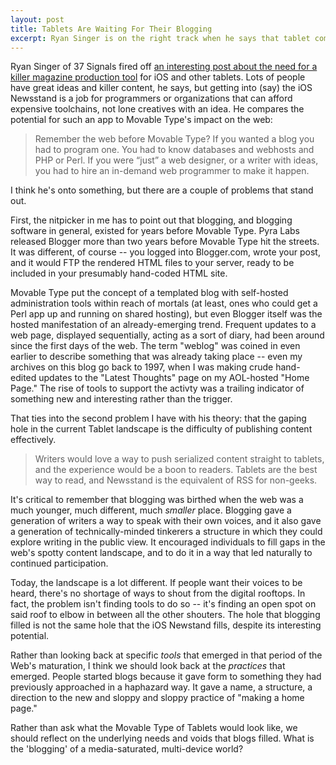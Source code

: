 ```yaml
---
layout: post
title: Tablets Are Waiting For Their Blogging
excerpt: Ryan Singer is on the right track when he says that tablet computing needs its Movable Type, but he needs to think back farther…
---
```

Ryan Singer of 37 Signals fired off [an interesting post about the need for a killer magazine production tool](http://37signals.com/svn/posts/3334-tablets-are-waiting-for-their-movable-type
) for iOS and other tablets. Lots of people have great ideas and killer content, he says, but getting into (say) the iOS Newsstand is a job for programmers or organizations that can afford expensive toolchains, not lone creatives with an idea. He compares the potential for such an app to Movable Type's impact on the web:

> Remember the web before Movable Type? If you wanted a blog you had to program one. You had to know databases and webhosts and PHP or Perl. If you were “just” a web designer, or a writer with ideas, you had to hire an in-demand web programmer to make it happen.

I think he's onto something, but there are a couple of problems that stand out.

First, the nitpicker in me has to point out that blogging, and blogging software in general, existed for years before Movable Type. Pyra Labs released Blogger more than two years before Movable Type hit the streets. It was different, of course -- you logged into Blogger.com, wrote your post, and it would FTP the rendered HTML files to your server, ready to be included in your presumably hand-coded HTML site.

Movable Type put the concept of a templated blog with self-hosted administration tools within reach of mortals (at least, ones who could get a Perl app up and running on shared hosting), but even Blogger itself was the hosted manifestation of an already-emerging trend. Frequent updates to a web page, displayed sequentially, acting as a sort of diary, had been around since the first days of the web. The term "weblog" was coined in even earlier to describe something that was already taking place -- even my archives on this blog go back to 1997, when I was making crude hand-edited updates to the "Latest Thoughts" page on my AOL-hosted "Home Page." The rise of tools to support the activty was a trailing indicator of something new and interesting rather than the trigger.

That ties into the second problem I have with his theory: that the gaping hole in the current Tablet landscape is the difficulty of publishing content effectively.

> Writers would love a way to push serialized content straight to tablets, and the experience would be a boon to readers. Tablets are the best way to read, and Newsstand is the equivalent of RSS for non-geeks.

It's critical to remember that blogging was birthed when the web was a much younger, much different, much *smaller* place. Blogging gave a generation of writers a way to speak with their own voices, and it also gave a generation of technically-minded tinkerers a structure in which they could explore writing in the public view. It encouraged individuals to fill gaps in the web's spotty content landscape, and to do it in a way that led naturally to continued participation.

Today, the landscape is a lot different. If people want their voices to be heard, there's no shortage of ways to shout from the digital rooftops. In fact, the problem isn't finding tools to do so -- it's finding an open spot on said roof to elbow in between all the other shouters. The hole that blogging filled is not the same hole that the iOS Newstand fills, despite its interesting potential.

Rather than looking back at specific *tools* that emerged in that period of the Web's maturation, I think we should look back at the *practices* that emerged. People started blogs because it gave form to something they had previously approached in a haphazard way. It gave a name, a structure, a direction to the new and sloppy and sloppy practice of "making a home page."

Rather than ask what the Movable Type of Tablets would look like, we should reflect on the underlying needs and voids that blogs filled. What is the 'blogging' of a media-saturated, multi-device world?